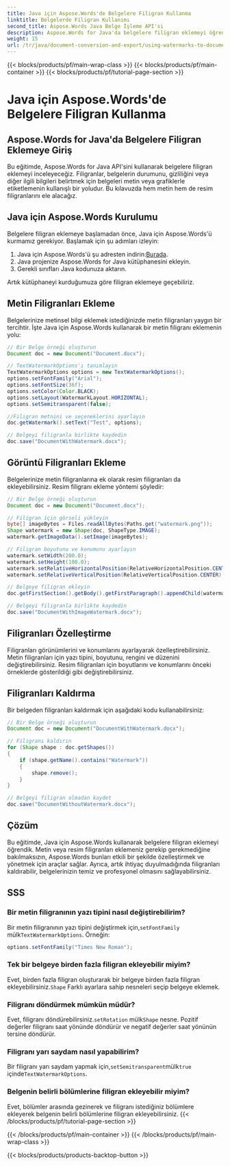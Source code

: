 ```yaml
---
title: Java için Aspose.Words'de Belgelere Filigran Kullanma
linktitle: Belgelerde Filigran Kullanımı
second_title: Aspose.Words Java Belge İşleme API'si
description: Aspose.Words for Java'da belgelere filigran eklemeyi öğrenin. Profesyonel görünümlü belgeler için metin ve resim filigranlarını özelleştirin.
weight: 15
url: /tr/java/document-conversion-and-export/using-watermarks-to-documents/
---
```


{{< blocks/products/pf/main-wrap-class >}}
{{< blocks/products/pf/main-container >}}
{{< blocks/products/pf/tutorial-page-section >}}

# Java için Aspose.Words'de Belgelere Filigran Kullanma


## Aspose.Words for Java'da Belgelere Filigran Eklemeye Giriş

Bu eğitimde, Aspose.Words for Java API'sini kullanarak belgelere filigran eklemeyi inceleyeceğiz. Filigranlar, belgelerin durumunu, gizliliğini veya diğer ilgili bilgileri belirtmek için belgeleri metin veya grafiklerle etiketlemenin kullanışlı bir yoludur. Bu kılavuzda hem metin hem de resim filigranlarını ele alacağız.

## Java için Aspose.Words Kurulumu

Belgelere filigran eklemeye başlamadan önce, Java için Aspose.Words'ü kurmamız gerekiyor. Başlamak için şu adımları izleyin:

1.  Java için Aspose.Words'ü şu adresten indirin:[Burada](https://releases.aspose.com/words/java/).
2. Java projenize Aspose.Words for Java kütüphanesini ekleyin.
3. Gerekli sınıfları Java kodunuza aktarın.

Artık kütüphaneyi kurduğumuza göre filigran eklemeye geçebiliriz.

## Metin Filigranları Ekleme

Belgelerinize metinsel bilgi eklemek istediğinizde metin filigranları yaygın bir tercihtir. İşte Java için Aspose.Words kullanarak bir metin filigranı eklemenin yolu:

```java
// Bir Belge örneği oluşturun
Document doc = new Document("Document.docx");

// TextWatermarkOptions'ı tanımlayın
TextWatermarkOptions options = new TextWatermarkOptions();
options.setFontFamily("Arial");
options.setFontSize(36f);
options.setColor(Color.BLACK);
options.setLayout(WatermarkLayout.HORIZONTAL);
options.setSemitransparent(false);

//Filigran metnini ve seçeneklerini ayarlayın
doc.getWatermark().setText("Test", options);

// Belgeyi filigranla birlikte kaydedin
doc.save("DocumentWithWatermark.docx");
```

## Görüntü Filigranları Ekleme

Belgelerinize metin filigranlarına ek olarak resim filigranları da ekleyebilirsiniz. Resim filigranı ekleme yöntemi şöyledir:

```java
// Bir Belge örneği oluşturun
Document doc = new Document("Document.docx");

// Filigran için görseli yükleyin
byte[] imageBytes = Files.readAllBytes(Paths.get("watermark.png"));
Shape watermark = new Shape(doc, ShapeType.IMAGE);
watermark.getImageData().setImage(imageBytes);

// Filigran boyutunu ve konumunu ayarlayın
watermark.setWidth(200.0);
watermark.setHeight(100.0);
watermark.setRelativeHorizontalPosition(RelativeHorizontalPosition.CENTER);
watermark.setRelativeVerticalPosition(RelativeVerticalPosition.CENTER);

// Belgeye filigran ekleyin
doc.getFirstSection().getBody().getFirstParagraph().appendChild(watermark);

// Belgeyi filigranla birlikte kaydedin
doc.save("DocumentWithImageWatermark.docx");
```

## Filigranları Özelleştirme

Filigranları görünümlerini ve konumlarını ayarlayarak özelleştirebilirsiniz. Metin filigranları için yazı tipini, boyutunu, rengini ve düzenini değiştirebilirsiniz. Resim filigranları için boyutlarını ve konumlarını önceki örneklerde gösterildiği gibi değiştirebilirsiniz.

## Filigranları Kaldırma

Bir belgeden filigranları kaldırmak için aşağıdaki kodu kullanabilirsiniz:

```java
// Bir Belge örneği oluşturun
Document doc = new Document("DocumentWithWatermark.docx");

// Filigranı kaldırın
for (Shape shape : doc.getShapes())
{
    if (shape.getName().contains("Watermark"))
    {
        shape.remove();
    }
}

// Belgeyi filigran olmadan kaydet
doc.save("DocumentWithoutWatermark.docx");
```


## Çözüm

Bu eğitimde, Java için Aspose.Words kullanarak belgelere filigran eklemeyi öğrendik. Metin veya resim filigranları eklemeniz gerekip gerekmediğine bakılmaksızın, Aspose.Words bunları etkili bir şekilde özelleştirmek ve yönetmek için araçlar sağlar. Ayrıca, artık ihtiyaç duyulmadığında filigranları kaldırabilir, belgelerinizin temiz ve profesyonel olmasını sağlayabilirsiniz.

## SSS

### Bir metin filigranının yazı tipini nasıl değiştirebilirim?

 Bir metin filigranının yazı tipini değiştirmek için,`setFontFamily` mülk`TextWatermarkOptions`. Örneğin:

```java
options.setFontFamily("Times New Roman");
```

### Tek bir belgeye birden fazla filigran ekleyebilir miyim?

 Evet, birden fazla filigran oluşturarak bir belgeye birden fazla filigran ekleyebilirsiniz.`Shape` Farklı ayarlara sahip nesneleri seçip belgeye eklemek.

### Filigranı döndürmek mümkün müdür?

 Evet, filigranı döndürebilirsiniz.`setRotation` mülk`Shape` nesne. Pozitif değerler filigranı saat yönünde döndürür ve negatif değerler saat yönünün tersine döndürür.

### Filigranı yarı saydam nasıl yapabilirim?

 Bir filigranı yarı saydam yapmak için,`setSemitransparent`mülk`true` içinde`TextWatermarkOptions`.

### Belgenin belirli bölümlerine filigran ekleyebilir miyim?

Evet, bölümler arasında gezinerek ve filigranı istediğiniz bölümlere ekleyerek belgenin belirli bölümlerine filigran ekleyebilirsiniz.
{{< /blocks/products/pf/tutorial-page-section >}}

{{< /blocks/products/pf/main-container >}}
{{< /blocks/products/pf/main-wrap-class >}}

{{< blocks/products/products-backtop-button >}}
